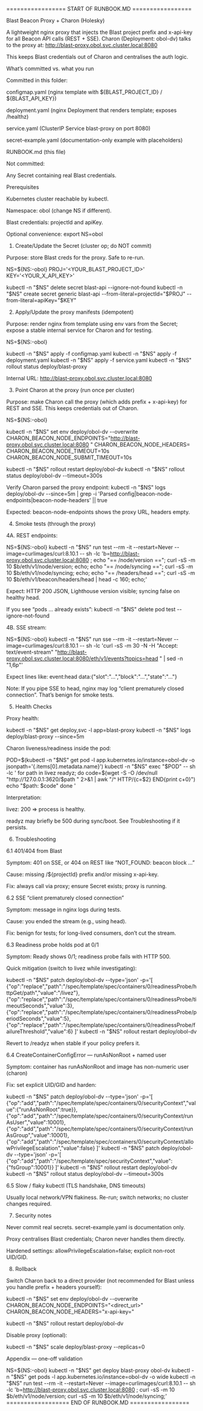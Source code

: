 ================= START OF RUNBOOK.MD =================

Blast Beacon Proxy + Charon (Holesky)

A lightweight nginx proxy that injects the Blast project prefix and x-api-key
for all Beacon API calls (REST + SSE). Charon (Deployment: obol-dv) talks to
the proxy at: http://blast-proxy.obol.svc.cluster.local:8080

This keeps Blast credentials out of Charon and centralises the auth logic.

What’s committed vs. what you run

Committed in this folder:

configmap.yaml (nginx template with ${BLAST_PROJECT_ID} / ${BLAST_API_KEY})

deployment.yaml (nginx Deployment that renders template; exposes /healthz)

service.yaml (ClusterIP Service blast-proxy on port 8080)

secret-example.yaml (documentation-only example with placeholders)

RUNBOOK.md (this file)

Not committed:

Any Secret containing real Blast credentials.

Prerequisites

Kubernetes cluster reachable by kubectl.

Namespace: obol (change NS if different).

Blast credentials: projectId and apiKey.

Optional convenience:
export NS=obol

1) Create/Update the Secret (cluster op; do NOT commit)

Purpose: store Blast creds for the proxy. Safe to re-run.

NS=${NS:-obol}
PROJ='<YOUR_BLAST_PROJECT_ID>'
KEY='<YOUR_X_API_KEY>'

kubectl -n "$NS" delete secret blast-api --ignore-not-found
kubectl -n "$NS" create secret generic blast-api
--from-literal=projectId="$PROJ"
--from-literal=apiKey="$KEY"

2) Apply/Update the proxy manifests (idempotent)

Purpose: render nginx from template using env vars from the Secret; expose a
stable internal service for Charon and for testing.

NS=${NS:-obol}

kubectl -n "$NS" apply -f configmap.yaml
kubectl -n "$NS" apply -f deployment.yaml
kubectl -n "$NS" apply -f service.yaml
kubectl -n "$NS" rollout status deploy/blast-proxy

Internal URL:
http://blast-proxy.obol.svc.cluster.local:8080

3) Point Charon at the proxy (run once per cluster)

Purpose: make Charon call the proxy (which adds prefix + x-api-key) for REST
and SSE. This keeps credentials out of Charon.

NS=${NS:-obol}

kubectl -n "$NS" set env deploy/obol-dv --overwrite
CHARON_BEACON_NODE_ENDPOINTS="http://blast-proxy.obol.svc.cluster.local:8080
"
CHARON_BEACON_NODE_HEADERS=
CHARON_BEACON_NODE_TIMEOUT=10s
CHARON_BEACON_NODE_SUBMIT_TIMEOUT=10s

kubectl -n "$NS" rollout restart deploy/obol-dv
kubectl -n "$NS" rollout status deploy/obol-dv --timeout=300s

Verify Charon parsed the proxy endpoint:
kubectl -n "$NS" logs deploy/obol-dv --since=5m |
grep -i 'Parsed config|beacon-node-endpoints|beacon-node-headers' || true

Expected: beacon-node-endpoints shows the proxy URL, headers empty.

4) Smoke tests (through the proxy)

4A. REST endpoints:

NS=${NS:-obol}
kubectl -n "$NS" run test --rm -it --restart=Never --image=curlimages/curl:8.10.1 --
sh -lc 'b=http://blast-proxy.obol.svc.cluster.local:8080
;
echo "== /node/version =="; curl -sS -m 10 $b/eth/v1/node/version; echo;
echo "== /node/syncing =="; curl -sS -m 10 $b/eth/v1/node/syncing; echo;
echo "== /headers/head =="; curl -sS -m 10 $b/eth/v1/beacon/headers/head | head -c 160; echo;'

Expect: HTTP 200 JSON, Lighthouse version visible; syncing false on healthy head.

If you see “pods ... already exists”:
kubectl -n "$NS" delete pod test --ignore-not-found

4B. SSE stream:

NS=${NS:-obol}
kubectl -n "$NS" run sse --rm -it --restart=Never --image=curlimages/curl:8.10.1 --
sh -lc 'curl -sS -m 30 -N -H "Accept: text/event-stream"
"http://blast-proxy.obol.svc.cluster.local:8080/eth/v1/events?topics=head
" | sed -n "1,6p"'

Expect lines like:
event:head
data:{"slot":"...","block":"...","state":"..."}

Note: If you pipe SSE to head, nginx may log “client prematurely closed
connection”. That’s benign for smoke tests.

5) Health Checks 

Proxy health:

kubectl -n "$NS" get deploy,svc -l app=blast-proxy
kubectl -n "$NS" logs deploy/blast-proxy --since=5m

Charon liveness/readiness inside the pod:

POD=$(kubectl -n "$NS" get pod -l app.kubernetes.io/instance=obol-dv -o jsonpath='{.items[0].metadata.name}')
kubectl -n "$NS" exec "$POD" -- sh -lc '
for path in livez readyz; do
code=$(wget -S -O /dev/null "http://127.0.0.1:3620/$path
" 2>&1 | awk "/^ HTTP/{c=$2} END{print c+0}")
echo "$path: $code"
done
'

Interpretation:

livez: 200 => process is healthy.

readyz may briefly be 500 during sync/boot. See Troubleshooting if it persists.

6) Troubleshooting

6.1 401/404 from Blast

Symptom: 401 on SSE, or 404 on REST like “NOT_FOUND: beacon block ...”

Cause: missing /${projectId} prefix and/or missing x-api-key.

Fix: always call via proxy; ensure Secret exists; proxy is running.

6.2 SSE “client prematurely closed connection”

Symptom: message in nginx logs during tests.

Cause: you ended the stream (e.g., using head).

Fix: benign for tests; for long-lived consumers, don’t cut the stream.

6.3 Readiness probe holds pod at 0/1

Symptom: Ready shows 0/1; readiness probe fails with HTTP 500.

Quick mitigation (switch to livez while investigating):

kubectl -n "$NS" patch deploy/obol-dv --type='json' -p='[
{"op":"replace","path":"/spec/template/spec/containers/0/readinessProbe/httpGet/path","value":"/livez"},
{"op":"replace","path":"/spec/template/spec/containers/0/readinessProbe/timeoutSeconds","value":3},
{"op":"replace","path":"/spec/template/spec/containers/0/readinessProbe/periodSeconds","value":5},
{"op":"replace","path":"/spec/template/spec/containers/0/readinessProbe/failureThreshold","value":6}
]'
kubectl -n "$NS" rollout restart deploy/obol-dv

Revert to /readyz when stable if your policy prefers it.

6.4 CreateContainerConfigError — runAsNonRoot + named user

Symptom: container has runAsNonRoot and image has non-numeric user (charon)

Fix: set explicit UID/GID and harden:

kubectl -n "$NS" patch deploy/obol-dv --type='json' -p='[
{"op":"add","path":"/spec/template/spec/containers/0/securityContext","value":{"runAsNonRoot":true}},
{"op":"add","path":"/spec/template/spec/containers/0/securityContext/runAsUser","value":10001},
{"op":"add","path":"/spec/template/spec/containers/0/securityContext/runAsGroup","value":10001},
{"op":"add","path":"/spec/template/spec/containers/0/securityContext/allowPrivilegeEscalation","value":false}
]'
kubectl -n "$NS" patch deploy/obol-dv --type='json' -p='[
{"op":"add","path":"/spec/template/spec/securityContext","value":{"fsGroup":10001}}
]'
kubectl -n "$NS" rollout restart deploy/obol-dv
kubectl -n "$NS" rollout status deploy/obol-dv --timeout=300s

6.5 Slow / flaky kubectl (TLS handshake, DNS timeouts)

Usually local network/VPN flakiness. Re-run; switch networks; no cluster
changes required.

7) Security notes

Never commit real secrets. secret-example.yaml is documentation only.

Proxy centralises Blast credentials; Charon never handles them directly.

Hardened settings: allowPrivilegeEscalation=false; explicit non-root UID/GID.

8) Rollback

Switch Charon back to a direct provider (not recommended for Blast unless you
handle prefix + headers yourself):

kubectl -n "$NS" set env deploy/obol-dv --overwrite
CHARON_BEACON_NODE_ENDPOINTS="<direct_url>"
CHARON_BEACON_NODE_HEADERS="x-api-key=<key>"

kubectl -n "$NS" rollout restart deploy/obol-dv

Disable proxy (optional):

kubectl -n "$NS" scale deploy/blast-proxy --replicas=0

Appendix — one-off validation

NS=${NS:-obol}
kubectl -n "$NS" get deploy blast-proxy obol-dv
kubectl -n "$NS" get pods -l app.kubernetes.io/instance=obol-dv -o wide
kubectl -n "$NS" run test --rm -it --restart=Never --image=curlimages/curl:8.10.1 --
sh -lc 'b=http://blast-proxy.obol.svc.cluster.local:8080
;
curl -sS -m 10 $b/eth/v1/node/version;
curl -sS -m 10 $b/eth/v1/node/syncing;'
================== END OF RUNBOOK.MD =================
